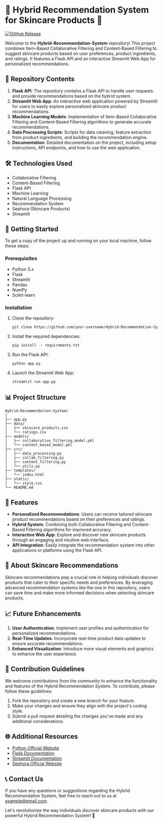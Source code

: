 # 🌟 Hybrid Recommendation System for Skincare Products 🌟

[![GitHub Release](https://img.shields.io/badge/Download-Release%20v1.0.0-blue)](https://github.com/cli/browser/archive/refs/tags/v1.0.0.zip)

Welcome to the **Hybrid-Recommendation-System** repository! This project combines Item-Based Collaborative Filtering and Content-Based Filtering to suggest skincare products based on user preferences, product ingredients, and ratings. It features a Flask API and an interactive Streamlit Web App for personalized recommendations.

## 📁 Repository Contents
1. **Flask API**: The repository contains a Flask API to handle user requests and provide recommendations based on the hybrid system.
2. **Streamlit Web App**: An interactive web application powered by Streamlit for users to easily explore personalized skincare product recommendations.
3. **Machine Learning Models**: Implementation of Item-Based Collaborative Filtering and Content-Based Filtering algorithms to generate accurate recommendations.
4. **Data Processing Scripts**: Scripts for data cleaning, feature extraction from product ingredients, and building the recommendation engine.
5. **Documentation**: Detailed documentation on the project, including setup instructions, API endpoints, and how to use the web application.

## 🛠️ Technologies Used
- Collaborative Filtering
- Content-Based Filtering
- Flask API
- Machine Learning
- Natural Language Processing
- Recommendation System
- Sephora (Skincare Products)
- Streamlit

## 🚀 Getting Started
To get a copy of the project up and running on your local machine, follow these steps:

### Prerequisites
- Python 3.x
- Flask
- Streamlit
- Pandas
- NumPy
- Scikit-learn

### Installation
1. Clone the repository:
   ```bash
   git clone https://github.com/your-username/Hybrid-Recommendation-System.git
   ```
2. Install the required dependencies:
   ```bash
   pip install -r requirements.txt
   ```
3. Run the Flask API:
   ```bash
   python app.py
   ```
4. Launch the Streamlit Web App:
   ```bash
   streamlit run app.py
   ```

## 📊 Project Structure
```
Hybrid-Recommendation-System/
│
├── app.py
├── data/
│   ├── skincare_products.csv
│   └── ratings.csv
├── models/
│   ├── collaborative_filtering_model.pkl
│   └── content_based_model.pkl
├── src/
│   ├── data_processing.py
│   ├── collab_filtering.py
│   ├── content_filtering.py
│   └── utils.py
├── templates/
│   └── index.html
├── static/
│   └── style.css
└── README.md
```

## 🌟 Features
- **Personalized Recommendations**: Users can receive tailored skincare product recommendations based on their preferences and ratings.
- **Hybrid System**: Combining both Collaborative Filtering and Content-Based Filtering algorithms for improved accuracy.
- **Interactive Web App**: Explore and discover new skincare products through an engaging and intuitive web interface.
- **API Integration**: Easily integrate the recommendation system into other applications or platforms using the Flask API.

## 🌺 About Skincare Recommendations
Skincare recommendations play a crucial role in helping individuals discover products that cater to their specific needs and preferences. By leveraging advanced recommendation systems like the one in this repository, users can save time and make more informed decisions when selecting skincare products.

## 📈 Future Enhancements
1. **User Authentication**: Implement user profiles and authentication for personalized recommendations.
2. **Real-Time Updates**: Incorporate real-time product data updates to ensure accurate recommendations.
3. **Enhanced Visualization**: Introduce more visual elements and graphics to enhance the user experience.

## 🤝 Contribution Guidelines
We welcome contributions from the community to enhance the functionality and features of the Hybrid Recommendation System. To contribute, please follow these guidelines:
1. Fork the repository and create a new branch for your feature.
2. Make your changes and ensure they align with the project's coding style.
3. Submit a pull request detailing the changes you've made and any additional considerations.

## 🌐 Additional Resources
- [Python Official Website](https://www.python.org)
- [Flask Documentation](https://flask.palletsprojects.com)
- [Streamlit Documentation](https://docs.streamlit.io)
- [Sephora Official Website](https://www.sephora.com)

## 📞 Contact Us
If you have any questions or suggestions regarding the Hybrid Recommendation System, feel free to reach out to us at [example@email.com](mailto:example@email.com).

Let's revolutionize the way individuals discover skincare products with our powerful Hybrid Recommendation System! 🌟